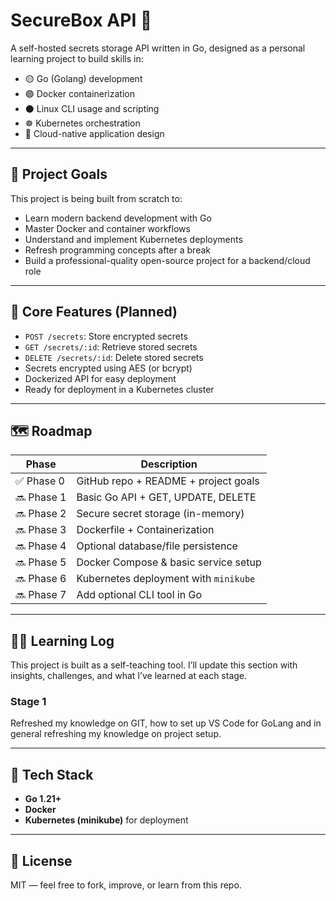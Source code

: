 # SecureBox API 🔐

A self-hosted secrets storage API written in Go, designed as a personal learning project to build skills in:

- 🟡 Go (Golang) development
- 🟣 Docker containerization
- ⚫ Linux CLI usage and scripting
- ☸️ Kubernetes orchestration
- 🧠 Cloud-native application design

---

## 🚀 Project Goals

This project is being built from scratch to:
- Learn modern backend development with Go
- Master Docker and container workflows
- Understand and implement Kubernetes deployments
- Refresh programming concepts after a break
- Build a professional-quality open-source project for a backend/cloud role

---

## 🔧 Core Features (Planned)

- `POST /secrets`: Store encrypted secrets
- `GET /secrets/:id`: Retrieve stored secrets
- `DELETE /secrets/:id`: Delete stored secrets
- Secrets encrypted using AES (or bcrypt)
- Dockerized API for easy deployment
- Ready for deployment in a Kubernetes cluster

---

## 🗺️ Roadmap

| Phase | Description |
|-------|-------------|
| ✅ Phase 0 | GitHub repo + README + project goals |
| 🔜 Phase 1 | Basic Go API + GET, UPDATE, DELETE |
| 🔜 Phase 2 | Secure secret storage (in-memory) |
| 🔜 Phase 3 | Dockerfile + Containerization |
| 🔜 Phase 4 | Optional database/file persistence |
| 🔜 Phase 5 | Docker Compose & basic service setup |
| 🔜 Phase 6 | Kubernetes deployment with `minikube` |
| 🔜 Phase 7 | Add optional CLI tool in Go |

---

## 🧑‍💻 Learning Log

This project is built as a self-teaching tool. I’ll update this section with insights, challenges, and what I’ve learned at each stage.

### Stage 1 
Refreshed my knowledge on GIT, how to set up VS Code for GoLang and in general refreshing my knowledge on project setup.

---

## 📂 Tech Stack

- **Go 1.21+**
- **Docker**
- **Kubernetes (minikube)** for deployment

---

## 📄 License

MIT — feel free to fork, improve, or learn from this repo.
